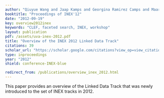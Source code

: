 ```yaml
---
author: "Qiuyue Wang and Jaap Kamps and Georgina Ramirez Camps and Maarten Marx and Anne Schuth and Martin Theobald and Sairam Gurajada and Arunav Mishra"
booktitle: "Proceedings of INEX'12"
date: "2012-09-19"
key: overview2012inex
keywords: "CLEF, faceted search, INEX, workshop"
layout: publication
pdf: /assets/uva-inex-2012.pdf
title: "Overview of the INEX 2012 Linked Data Track"
citations: 39
scholar_url: "https://scholar.google.com/citations?view_op=view_citation&hl=en&user=Y3ahb_wAAAAJ&pagesize=100&citation_for_view=Y3ahb_wAAAAJ:UebtZRa9Y70C"
type: inproceedings
year: "2012"
shield: conference-INEX-blue

redirect_from: /publications/overview_inex_2012.html
---
```


This paper provides an overview of the Linked Data Track that was newly introduced to the set of INEX tracks in 2012.
